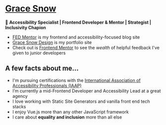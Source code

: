 # [Grace Snow](https://gracesnowdesign.co.uk)

🌈 **Accessibility Specialist | Frontend Developer & Mentor | Strategist | Inclusivity Chapion**

- [FED Mentor](https://fedmentor.dev) is my frontend and accessibility-focused blog site
- [Grace Snow Design](https://gracesnowdesign.co.uk) is my portfolio site
- Check out is [Frontend Mentor](https://www.frontendmentor.io/profile/grace-snow) to see the _wealth_ of helpful feedback I've given to junior developers

## A few facts about me...

- I'm pursuing certifications with the [International Association of Accessibility Professionals (IAAP)](https://www.accessibilityassociation.org) 
- I’m currently a mid-Frontend Developer and Accessibility Lead at a great agency
- I love working with Static Site Generators and vanilla front end tech stacks
- I enjoy Vue.js more than any other JavaScript framework
- I care about **equality and inclusion** more than all else
